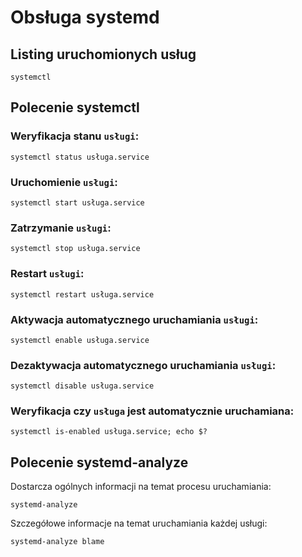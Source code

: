 # Obsługa systemd

## Listing uruchomionych usług
```
systemctl
```
## Polecenie systemctl

### Weryfikacja stanu `usługi`:
```
systemctl status usługa.service
```

### Uruchomienie `usługi`:
```
systemctl start usługa.service
```

### Zatrzymanie `usługi`:
```
systemctl stop usługa.service
```

### Restart `usługi`:
```
systemctl restart usługa.service
```

### Aktywacja automatycznego uruchamiania `usługi`:
```
systemctl enable usługa.service
```

### Dezaktywacja automatycznego uruchamiania `usługi`:
```
systemctl disable usługa.service
```

### Weryfikacja czy `usługa` jest automatycznie uruchamiana:
```
systemctl is-enabled usługa.service; echo $?
```

## Polecenie systemd-analyze
Dostarcza ogólnych informacji na temat procesu uruchamiania:
```
systemd-analyze
```
Szczegółowe informacje na temat uruchamiania każdej usługi:
```
systemd-analyze blame
```
